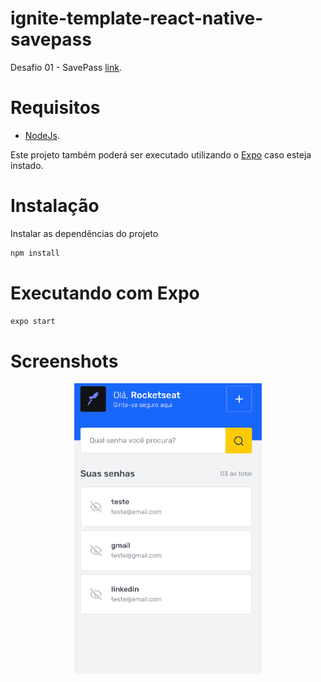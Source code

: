 # ignite-template-react-native-savepass
Desafio 01 - SavePass [link](https://efficient-sloth-d85.notion.site/Desafio-01-SavePass-d0b8fee06c7f41e0a9c644a540c2049b).

# Requisitos
- [NodeJs](https://nodejs.org/en/).

Este projeto também poderá ser executado utilizando o [Expo](https://www.npmjs.com/package/expo) caso esteja instado.

# Instalação 
Instalar as dependências do projeto
```sh
npm install
```

# Executando com Expo 
```sh
expo start
```

# Screenshots
<p align="center">
  <img src="https://github.com/karenyov/ignite-template-react-native-savepass/blob/main/app.gif" width="300">
</p>


